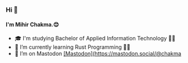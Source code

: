 ### Hi 👋

#### I'm Mihir Chakma.😊

- 🎓 I'm studying Bachelor of Applied Information Technology 🧑‍🎓 
- 🌱 I’m currently learning Rust Programming 👨‍💻
- 🤔 I’m on Mastodon <a rel="me" href="https://mastodon.social/@chakma">[Mastodon](https://mastodon.social/@chakma</a>

<!--
**mihirchakma/mihirchakma** is a ✨ _special_ ✨ repository because its `README.md` (this file) appears on your GitHub profile.

Here are some ideas to get you started:

- 🔭 I’m currently working on ...
- 🌱 I’m currently learning ...
- 👯 I’m looking to collaborate on ...
- 🤔 I’m looking for help with ...
- 💬 Ask me about ...
- 📫 How to reach me: ...
- 😄 Pronouns: ...
- ⚡ Fun fact: ...
-->
